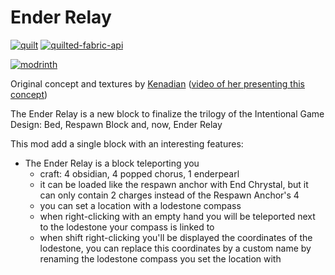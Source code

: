 # Ender Relay
[![quilt](https://cdn.jsdelivr.net/npm/@intergrav/devins-badges@3/assets/cozy/supported/quilt_vector.svg)](https://quiltmc.org/)
[![quilted-fabric-api](https://cdn.jsdelivr.net/npm/@intergrav/devins-badges@3/assets/cozy/requires/quilted-fabric-api_vector.svg)](https://modrinth.com/mod/qsl)

[![modrinth](https://cdn.jsdelivr.net/npm/@intergrav/devins-badges@3/assets/cozy/available/modrinth_vector.svg)](https://modrinth.com/mod/enderrelay)

Original concept and textures by [Kenadian](https://youtube.com/@Kenadian) ([video of her presenting this concept](https://youtu.be/L1i4izl25V4))

The Ender Relay is a new block to finalize the trilogy of the Intentional Game Design: Bed, Respawn Block and, now, Ender Relay

This mod add a single block with an interesting features:
- The Ender Relay is a block teleporting you
  - craft: 4 obsidian, 4 popped chorus, 1 enderpearl
  - it can be loaded like the respawn anchor with End Chrystal, but it can only contain 2 charges instead of the Respawn Anchor's 4
  - you can set a location with a lodestone compass
  - when right-clicking with an empty hand you will be teleported next to the lodestone your compass is linked to
  - when shift right-clicking you'll be displayed the coordinates of the lodestone, you can replace this coordinates by a custom name by renaming the lodestone compass you set the location with
